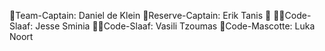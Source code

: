 🫅Team-Captain: Daniel de Klein
👸Reserve-Captain: Erik Tanis 👑
🙇‍♂️Code-Slaaf: Jesse Sminia
🙇‍♂️Code-Slaaf: Vasili Tzoumas
🦁Code-Mascotte: Luka Noort

